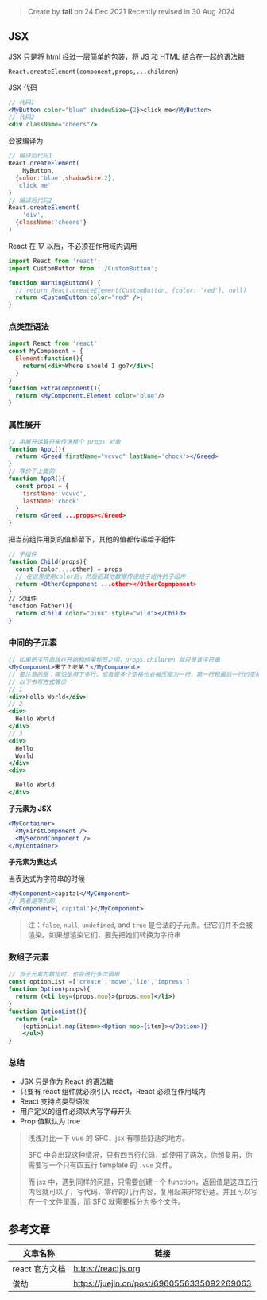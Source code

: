 > Create by **fall** on 24 Dec 2021
> Recently revised in  30 Aug 2024

## JSX

JSX 只是将 html 经过一层简单的包装，将 JS 和 HTML 结合在一起的语法糖

`React.createElement(component,props,...children)`

JSX 代码

```jsx
// 代码1
<MyButton color="blue" shadowSize={2}>click me</MyButton>
// 代码2
<div className="cheers"/>
```

会被编译为

```js
// 编译后代码1
React.createElement(
	MyButton,
  {color:'blue',shadowSize:2},
  'click me'
)
// 编译后代码2
React.createElement(
	'div',
  {className:'cheers'}
)
```

React 在 17 以后，不必须在作用域内调用

```jsx
import React from 'react';
import CustomButton from './CustomButton';

function WarningButton() {
  // return React.createElement(CustomButton, {color: 'red'}, null)
  return <CustomButton color="red" />;
}
```

### 点类型语法

```jsx
import React from 'react'
const MyComponent = {
  Element:function(){
    return(<div>Where should I go?</div>)
  }
}
function ExtraComponent(){
  return <MyComponent.Element color="blue"/>
}
```

### 属性展开

```jsx
// 用展开运算符来传递整个 props 对象
function AppL(){
  return <Greed firstName="vcvvc" lastName='chock'></Greed>
}
// 等价于上面的
function AppR(){
  const props = {
    firstName:'vcvvc',
    lastName:'chock'
  }
  return <Greed ...props></Greed>
}
```

把当前组件用到的值都留下，其他的值都传递给子组件

```jsx
// 子组件
function Child(props){
  const {color,...other} = props
  // 在这里使用color后，然后把其他数据传递给子组件的子组件
  return <OtherCopmponent ...other></OtherCopmponent>
}
// 父组件
function Father(){
  return <Child color="pink" style="wild"></Child>
}
```

### 中间的子元素

```jsx
// 如果把字符串放在开始和结束标签之间，props.children 就只是该字符串
<MyComponent>来了？老弟？</MyComponent>
// 要注意的是：哪怕是用了多行，或者是多个空格也会被压缩为一行，第一行和最后一行的空格会被忽略
// 以下书写方式等价
// 1
<div>Hello World</div>
// 2
<div>
  Hello World
</div>
// 3
<div>
  Hello
  World
</div>
<div>

  Hello World
</div>
```

**子元素为 JSX**

```jsx
<MyContainer>
  <MyFirstComponent />
  <MySecondComponent />
</MyContainer>
```

**子元素为表达式**

当表达式为字符串的时候

```jsx
<MyComponent>capital</MyComponent>
// 两者是等价的
<MyComponent>{'capital'}</MyComponent>
```

> 注：`false`, `null`, `undefined`, and `true` 是合法的子元素。但它们并不会被渲染。如果想渲染它们，要先把她们转换为字符串

### 数组子元素

```jsx
// 当子元素为数组时，也会进行多次调用
const optionList =['create','move','lie','impress']
function Option(props){
  return (<li key={props.moo}>{props.moo}</li>)
}
function OptionList(){
  return (<ul>
    {optionList.map(item=><Option moo={item}></Option>)}
    </ul>)
}
```

### 总结

- JSX 只是作为 React 的语法糖
- 只要有 react 组件就必须引入 react，React 必须在作用域内
- React 支持点类型语法
- 用户定义的组件必须以大写字母开头
- Prop 值默认为 true

> 浅浅对比一下 vue 的 SFC，jsx 有哪些舒适的地方。
>
> SFC 中会出现这种情况，只有四五行代码，却使用了两次，你想复用，你需要写一个只有四五行 template 的 `.vue` 文件。
>
> 而 jsx 中，遇到同样的问题，只需要创建一个 function，返回值是这四五行内容就可以了，写代码，零碎的几行内容，复用起来非常舒适。并且可以写在一个文件里面，而 SFC 就需要拆分为多个文件。

## 参考文章

| 文章名称       | 链接                                       |
| -------------- | ------------------------------------------ |
| react 官方文档 | https://reactjs.org                        |
| 俊劫           | https://juejin.cn/post/6960556335092269063 |


